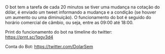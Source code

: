 O bot tem a tarefa de cada 20 minutos se tiver uma mudança na cotação do dólar, é enviado um tweet informando a mudança e a condição (se houver um aumento ou uma diminuição). O funcionamento do bot é seguido do horário comercial de câmbio, ou seja, entre as 09:00 até 18:00.

Print do funcionamento do bot na timeline do twitter: https://prnt.sc/1qgv3d4

Conta do Bot: https://twitter.com/DolarSem
